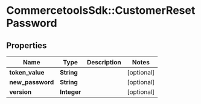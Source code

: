 # CommercetoolsSdk::CustomerResetPassword

## Properties
Name | Type | Description | Notes
------------ | ------------- | ------------- | -------------
**token_value** | **String** |  | [optional] 
**new_password** | **String** |  | [optional] 
**version** | **Integer** |  | [optional] 


